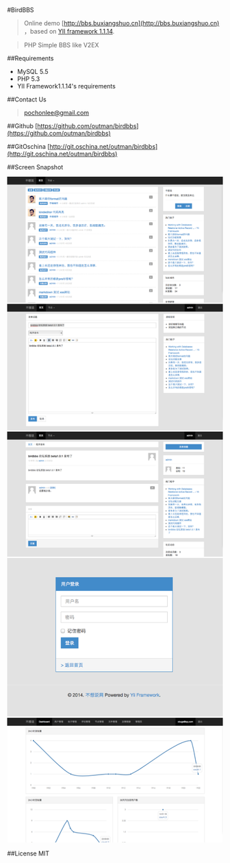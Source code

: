 #BirdBBS

>Online demo [http://bbs.buxiangshuo.cn](http://bbs.buxiangshuo.cn) ，based on [YII framework 1.1.14](http://www.yiiframework.com). 

> PHP Simple BBS like V2EX

##Requirements
- MySQL 5.5
- PHP 5.3
- YII Framework1.1.14's requirements

##Contact Us
>pochonlee@gmail.com

##Github
[https://github.com/outman/birdbbs](https://github.com/outman/birdbbs)

##GitOschina
[http://git.oschina.net/outman/birdbbs](http://git.oschina.net/outman/birdbbs)

##Screen Snapshot

![系统截图](doc/images/3.png)
![系统截图](doc/images/4.png)
![系统截图](doc/images/5.png)
![系统截图](doc/images/6.png)
![系统截图](doc/images/7.png)

##License
MIT







